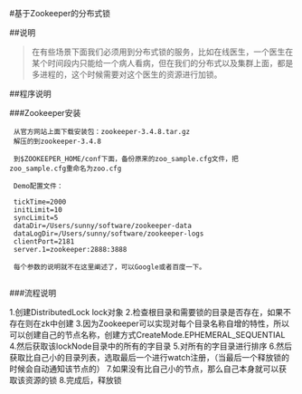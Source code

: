 #基于Zookeeper的分布式锁

##说明

>在有些场景下面我们必须用到分布式锁的服务，比如在线医生，一个医生在某个时间段内只能给一个病人看病，但在我们的分布式以及集群上面，都是多进程的，这个时候需要对这个医生的资源进行加锁。


##程序说明

###Zookeeper安装

```
 从官方网站上面下载安装包：zookeeper-3.4.8.tar.gz
 解压的到zookeeper-3.4.8
 
 到$ZOOKEEPER_HOME/conf下面，备份原来的zoo_sample.cfg文件，把zoo_sample.cfg重命名为zoo.cfg
 
 Demo配置文件：
 
 tickTime=2000
 initLimit=10
 syncLimit=5
 dataDir=/Users/sunny/software/zookeeper-data
 dataLogDir=/Users/sunny/software/zookeeper-logs
 clientPort=2181
 server.1=zookeeper:2888:3888
 
 每个参数的说明就不在这里阐述了，可以Google或者百度一下。
 
```
###流程说明

1.创建DistributedLock lock对象
2.检查根目录和需要锁的目录是否存在，如果不存在则在zk中创建
3.因为Zookeeper可以实现对每个目录名称自增的特性，所以可以创建自己的节点名称，创建方式CreateMode.EPHEMERAL_SEQUENTIAL
4.然后获取该lockNode目录中的所有的字目录
5.对所有的字目录进行排序
6.然后获取比自己小的目录列表，选取最后一个进行watch注册，（当最后一个释放锁的时候会自动通知该节点的）
7.如果没有比自己小的节点，那么自己本身就可以获取该资源的锁
8.完成后，释放锁